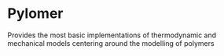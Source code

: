 # Pylomer
Provides the most basic implementations of thermodynamic and mechanical models centering around the modelling of polymers

